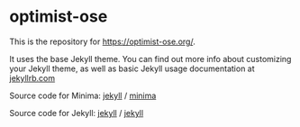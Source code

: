 # optimist-ose
This is the repository for https://optimist-ose.org/.

It uses the base Jekyll theme. You can find out more info about customizing your Jekyll theme, as well as basic Jekyll usage documentation at [jekyllrb.com](https://jekyllrb.com/)

Source code for Minima:
[jekyll][jekyll-organization] /
[minima](https://github.com/jekyll/minima)

Source code for Jekyll:
[jekyll][jekyll-organization] /
[jekyll](https://github.com/jekyll/jekyll)


[jekyll-organization]: https://github.com/jekyll
